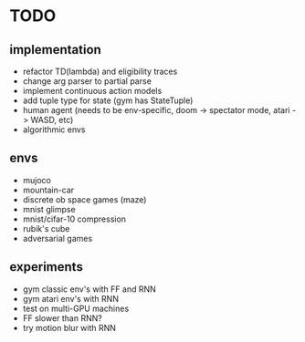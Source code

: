 # TODO

## implementation
- refactor TD(lambda) and eligibility traces
- change arg parser to partial parse
- implement continuous action models
- add tuple type for state (gym has StateTuple)
- human agent (needs to be env-specific, doom -> spectator mode, atari -> WASD, etc)
- algorithmic envs

## envs
- mujoco
- mountain-car
- discrete ob space games (maze)
- mnist glimpse
- mnist/cifar-10 compression
- rubik's cube
- adversarial games

## experiments
- gym classic env's with FF and RNN
- gym atari env's with RNN
- test on multi-GPU machines
- FF slower than RNN?
- try motion blur with RNN
